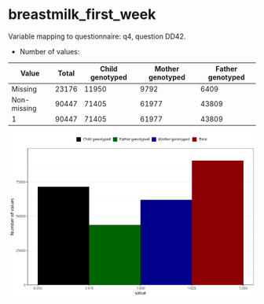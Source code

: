 # breastmilk_first_week
Variable mapping to questionnaire: q4, question DD42.
- Number of values:

| Value | Total | Child genotyped | Mother genotyped | Father genotyped |
| ----- | ----- | --------------- | ---------------- | ---------------- |
| Missing | 23176 | 11950 | 9792 | 6409 |
| Non-missing | 90447 | 71405 | 61977 | 43809 |
| 1 | 90447 | 71405 | 61977 | 43809 |



![](breastmilk_first_week_n.png)



